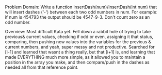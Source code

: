 Problem Domain: Write a function insertDash(num)/InsertDash(int num) that will insert dashes ('-') between each two odd numbers in num. For example: if num is 454793 the output should be 4547-9-3. Don't count zero as an odd number.


Overview: Most difficult Kata yet. Fell down a rabbit hole of trying to take previous& current values, checking if odd or even, assigning it that status, comparing, then pushing new values into the variables for the previous & current numbers, and yeah, super messy and not productive. Searched for [i-1] and learned that wasnt a thing really, but that [i+1] is, and learning that made EVERYTHING much more simple, as it allowed you to maintain a position in the array you make, and then compare/push in the dashes as needed all from that reference point. 